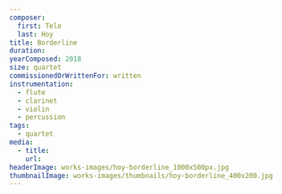 ```yaml
---
composer:
  first: Telo
  last: Hoy
title: Borderline
duration:
yearComposed: 2018
size: quartet
commissionedOrWrittenFor: written
instrumentation:
  - flute
  - clarinet
  - violin
  - percussion
tags:
  - quartet
media:
  - title:
    url:
headerImage: works-images/hoy-borderline_1000x500px.jpg
thumbnailImage: works-images/thumbnails/hoy-borderline_400x200.jpg
---
```

